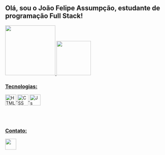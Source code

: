 ## Olá, sou o João Felipe Assumpção, estudante de programação Full Stack!

<div style="display: inline_block" align="left">
  <a href="https://github.com/joaofelipe42">
  <img height="160em" src="https://github-readme-stats.vercel.app/api?username=joaofelipe42&show_icons=true&theme=dark&include_all_commits=true&count_private=true"/>
  <img height="110em" src="https://github-readme-stats.vercel.app/api/top-langs/?username=joaofelipe42&layout=compact&langs_count=7&theme=dark"/>
</div>
  
### Tecnologias:
<div style="display: inline_block">
  <img align="center" alt="HTML5" height="35" src="https://img.shields.io/badge/HTML5-E34F26?style=for-the-badge&logo=html5&logoColor=white">
  <img align="center" alt="CSS" height="35" src="https://img.shields.io/badge/CSS3-1572B6?style=for-the-badge&logo=css3&logoColor=white">
  <img align="center" alt="Js" height="35" src="https://img.shields.io/badge/JavaScript-F7DF1E?style=for-the-badge&logo=javascript&logoColor=black">
</div>
  
<br/><br/>
  
### Contato:

<div> 
  <a href = "mailto:assumpcaojoao130@gmail.com"><img height="35" src="https://img.shields.io/badge/Gmail-D14836?style=for-the-badge&logo=gmail&logoColor=white"></a>
 
</div>
